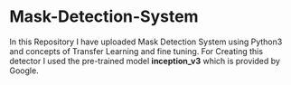 # Mask-Detection-System
In this Repository I have uploaded Mask Detection System using Python3 and concepts of Transfer Learning and fine tuning. For Creating this detector I used the pre-trained model <b>inception_v3</b> which is provided by Google. 
